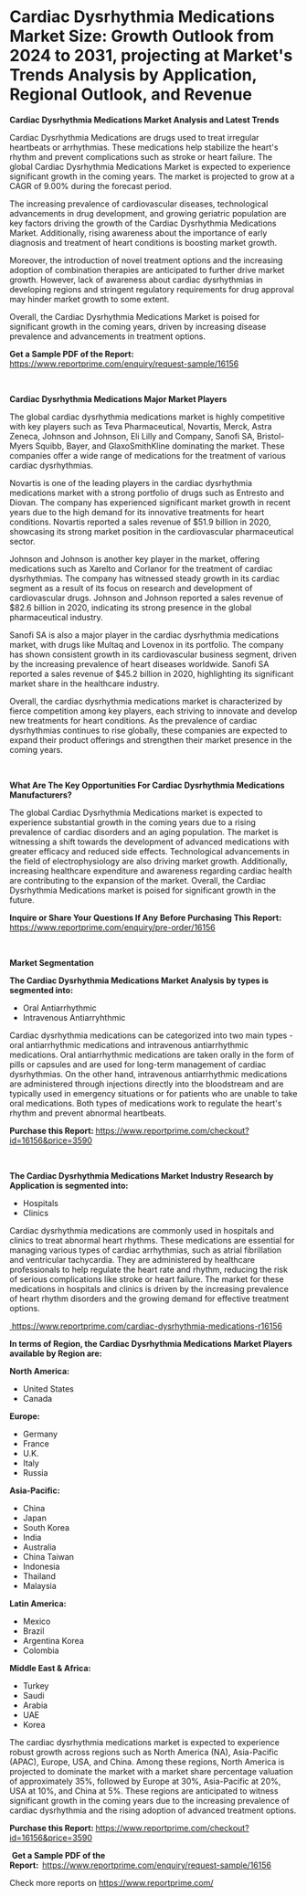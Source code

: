 <p><h1>Cardiac Dysrhythmia Medications Market Size: Growth Outlook from 2024 to 2031, projecting at Market's Trends Analysis by Application, Regional Outlook, and Revenue</h1></p><p><strong>Cardiac Dysrhythmia Medications Market Analysis and Latest Trends</strong></p>
<p><p>Cardiac Dysrhythmia Medications are drugs used to treat irregular heartbeats or arrhythmias. These medications help stabilize the heart's rhythm and prevent complications such as stroke or heart failure. The global Cardiac Dysrhythmia Medications Market is expected to experience significant growth in the coming years. The market is projected to grow at a CAGR of 9.00% during the forecast period.</p><p>The increasing prevalence of cardiovascular diseases, technological advancements in drug development, and growing geriatric population are key factors driving the growth of the Cardiac Dysrhythmia Medications Market. Additionally, rising awareness about the importance of early diagnosis and treatment of heart conditions is boosting market growth.</p><p>Moreover, the introduction of novel treatment options and the increasing adoption of combination therapies are anticipated to further drive market growth. However, lack of awareness about cardiac dysrhythmias in developing regions and stringent regulatory requirements for drug approval may hinder market growth to some extent.</p><p>Overall, the Cardiac Dysrhythmia Medications Market is poised for significant growth in the coming years, driven by increasing disease prevalence and advancements in treatment options.</p></p>
<p><strong>Get a Sample PDF of the Report:&nbsp;</strong> <a href="https://www.reportprime.com/enquiry/request-sample/16156">https://www.reportprime.com/enquiry/request-sample/16156</a></p>
<p>&nbsp;</p>
<p><strong>Cardiac Dysrhythmia Medications Major Market Players</strong></p>
<p><p>The global cardiac dysrhythmia medications market is highly competitive with key players such as Teva Pharmaceutical, Novartis, Merck, Astra Zeneca, Johnson and Johnson, Eli Lilly and Company, Sanofi SA, Bristol-Myers Squibb, Bayer, and GlaxoSmithKline dominating the market. These companies offer a wide range of medications for the treatment of various cardiac dysrhythmias.</p><p>Novartis is one of the leading players in the cardiac dysrhythmia medications market with a strong portfolio of drugs such as Entresto and Diovan. The company has experienced significant market growth in recent years due to the high demand for its innovative treatments for heart conditions. Novartis reported a sales revenue of $51.9 billion in 2020, showcasing its strong market position in the cardiovascular pharmaceutical sector.</p><p>Johnson and Johnson is another key player in the market, offering medications such as Xarelto and Corlanor for the treatment of cardiac dysrhythmias. The company has witnessed steady growth in its cardiac segment as a result of its focus on research and development of cardiovascular drugs. Johnson and Johnson reported a sales revenue of $82.6 billion in 2020, indicating its strong presence in the global pharmaceutical industry.</p><p>Sanofi SA is also a major player in the cardiac dysrhythmia medications market, with drugs like Multaq and Lovenox in its portfolio. The company has shown consistent growth in its cardiovascular business segment, driven by the increasing prevalence of heart diseases worldwide. Sanofi SA reported a sales revenue of $45.2 billion in 2020, highlighting its significant market share in the healthcare industry.</p><p>Overall, the cardiac dysrhythmia medications market is characterized by fierce competition among key players, each striving to innovate and develop new treatments for heart conditions. As the prevalence of cardiac dysrhythmias continues to rise globally, these companies are expected to expand their product offerings and strengthen their market presence in the coming years.</p></p>
<p>&nbsp;</p>
<p><strong>What Are The Key Opportunities For Cardiac Dysrhythmia Medications Manufacturers?</strong></p>
<p><p>The global Cardiac Dysrhythmia Medications market is expected to experience substantial growth in the coming years due to a rising prevalence of cardiac disorders and an aging population. The market is witnessing a shift towards the development of advanced medications with greater efficacy and reduced side effects. Technological advancements in the field of electrophysiology are also driving market growth. Additionally, increasing healthcare expenditure and awareness regarding cardiac health are contributing to the expansion of the market. Overall, the Cardiac Dysrhythmia Medications market is poised for significant growth in the future.</p></p>
<p><strong>Inquire or Share Your Questions If Any Before Purchasing This Report:</strong> <a href="https://www.reportprime.com/enquiry/pre-order/16156">https://www.reportprime.com/enquiry/pre-order/16156</a></p>
<p>&nbsp;</p>
<p><strong>Market Segmentation</strong></p>
<p><strong>The Cardiac Dysrhythmia Medications Market Analysis by types is segmented into:</strong></p>
<p><ul><li>Oral Antiarrhythmic</li><li>Intravenous Antiarryhthmic</li></ul></p>
<p><p>Cardiac dysrhythmia medications can be categorized into two main types - oral antiarrhythmic medications and intravenous antiarrhythmic medications. Oral antiarrhythmic medications are taken orally in the form of pills or capsules and are used for long-term management of cardiac dysrhythmias. On the other hand, intravenous antiarrhythmic medications are administered through injections directly into the bloodstream and are typically used in emergency situations or for patients who are unable to take oral medications. Both types of medications work to regulate the heart's rhythm and prevent abnormal heartbeats.</p></p>
<p><strong>Purchase this Report:&nbsp;</strong><a href="https://www.reportprime.com/checkout?id=16156&price=3590">https://www.reportprime.com/checkout?id=16156&price=3590</a></p>
<p>&nbsp;</p>
<p><strong>The Cardiac Dysrhythmia Medications Market Industry Research by Application is segmented into:</strong></p>
<p><ul><li>Hospitals</li><li>Clinics</li></ul></p>
<p><p>Cardiac dysrhythmia medications are commonly used in hospitals and clinics to treat abnormal heart rhythms. These medications are essential for managing various types of cardiac arrhythmias, such as atrial fibrillation and ventricular tachycardia. They are administered by healthcare professionals to help regulate the heart rate and rhythm, reducing the risk of serious complications like stroke or heart failure. The market for these medications in hospitals and clinics is driven by the increasing prevalence of heart rhythm disorders and the growing demand for effective treatment options.</p></p>
<p><a href="https://www.reportprime.com/cardiac-dysrhythmia-medications-r16156">&nbsp;https://www.reportprime.com/cardiac-dysrhythmia-medications-r16156</a></p>
<p><strong>In terms of Region, the Cardiac Dysrhythmia Medications Market Players available by Region are:</strong></p>
<p>
    <p> <strong> North America: </strong>
        <ul>
            <li>United States</li>
            <li>Canada</li>
        </ul>
        </p> 
    <p> <strong> Europe: </strong>
        <ul>
            <li>Germany</li>
            <li>France</li>
            <li>U.K.</li>
            <li>Italy</li>
            <li>Russia</li>
        </ul>
        </p> 
    <p> <strong> Asia-Pacific: </strong>
        <ul>
            <li>China</li>
            <li>Japan</li>
            <li>South Korea</li>
            <li>India</li>
            <li>Australia</li>
            <li>China Taiwan</li>
            <li>Indonesia</li>
            <li>Thailand</li>
            <li>Malaysia</li>
        </ul>
        </p> 
    <p> <strong> Latin America: </strong>
        <ul>
            <li>Mexico</li>
            <li>Brazil</li>
            <li>Argentina Korea</li>
            <li>Colombia</li>
        </ul>
        </p> 
    <p> <strong> Middle East & Africa: </strong>
        <ul>
            <li>Turkey</li>
            <li>Saudi</li>
            <li>Arabia</li>
            <li>UAE</li>
            <li>Korea</li>
        </ul>
    </p>
    </p>
<p><p>The cardiac dysrhythmia medications market is expected to experience robust growth across regions such as North America (NA), Asia-Pacific (APAC), Europe, USA, and China. Among these regions, North America is projected to dominate the market with a market share percentage valuation of approximately 35%, followed by Europe at 30%, Asia-Pacific at 20%, USA at 10%, and China at 5%. These regions are anticipated to witness significant growth in the coming years due to the increasing prevalence of cardiac dysrhythmia and the rising adoption of advanced treatment options.</p></p>
<p><strong>Purchase this Report: </strong><a href="https://www.reportprime.com/checkout?id=16156&price=3590">https://www.reportprime.com/checkout?id=16156&price=3590</a></p>
<p>&nbsp;<strong>Get a Sample PDF of the Report:&nbsp;&nbsp;</strong><a href="https://www.reportprime.com/enquiry/request-sample/16156">https://www.reportprime.com/enquiry/request-sample/16156</a></p>
<p><strong></strong></p>
<p>Check more reports on <a href="https://www.reportprime.com/">https://www.reportprime.com/</a></p>